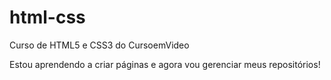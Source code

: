# html-css
 Curso de HTML5 e CSS3 do CursoemVideo

 Estou aprendendo a criar páginas e agora vou gerenciar meus repositórios!
